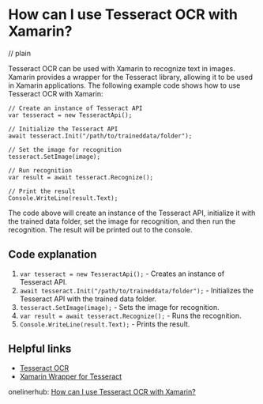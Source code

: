 # How can I use Tesseract OCR with Xamarin?
// plain

Tesseract OCR can be used with Xamarin to recognize text in images. Xamarin provides a wrapper for the Tesseract library, allowing it to be used in Xamarin applications. The following example code shows how to use Tesseract OCR with Xamarin:

```
// Create an instance of Tesseract API
var tesseract = new TesseractApi();

// Initialize the Tesseract API
await tesseract.Init("/path/to/traineddata/folder");

// Set the image for recognition
tesseract.SetImage(image);

// Run recognition
var result = await tesseract.Recognize();

// Print the result
Console.WriteLine(result.Text);
```

The code above will create an instance of the Tesseract API, initialize it with the trained data folder, set the image for recognition, and then run the recognition. The result will be printed out to the console.

## Code explanation


1. `var tesseract = new TesseractApi();` - Creates an instance of Tesseract API.
2. `await tesseract.Init("/path/to/traineddata/folder");` - Initializes the Tesseract API with the trained data folder.
3. `tesseract.SetImage(image);` - Sets the image for recognition.
4. `var result = await tesseract.Recognize();` - Runs the recognition.
5. `Console.WriteLine(result.Text);` - Prints the result.

## Helpful links

- [Tesseract OCR](https://github.com/tesseract-ocr/tesseract)
- [Xamarin Wrapper for Tesseract](https://github.com/xamarin/tesseract-xamarin)

onelinerhub: [How can I use Tesseract OCR with Xamarin?](https://onelinerhub.com/tesseract-ocr/how-can-i-use-tesseract-ocr-with-xamarin)